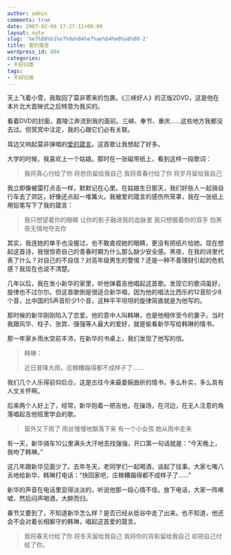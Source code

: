```yaml
---
author: admin
comments: true
date: 2007-02-08 17:27:11+00:00
layout: note
slug: '%e7%88%b1%e7%9a%84%e7%ae%b4%e8%a8%80-2'
title: 爱的箴言
wordpress_id: 804
categories:
- 不好归类
tags:
- 不好归类
---
```


天上飞着小雪，我取回了莫非寄来的包裹。《三峡好人》的正版2DVD，这是他在本片北大首映式之后特意为我买的。

看着DVD的封面，嘉陵江奔流到我的面前。三峡、奉节、重庆……这些地方我都没去过。但冥冥中注定，我的心跟它们必有关联。

耳边又响起莫非弹唱的[爱的箴言](http://www.wangpei.net/blog/wp-content/uploads/2007/02/loveproverb.MP3)。这首歌让我想起了好多。

大学的时候，我喜欢上一个姑娘。那时在一张磁带纸上，看到这样一段歌词：




<blockquote>
我将真心付给了你
将悲伤留给我自己
我将青春付给了你
将岁月留给我自己</blockquote>





我立即像被雷打点击一样，默默记在心里。在姑娘生日那天，我们好些人一起骑自行车去了郊区，好像还点起一堆篝火。我被爱的箴言的感伤所笼罩，我在一张纸上用铅笔写下了我的箴言：





<blockquote>我只想望着你的眼睛
让你的影子融进我的血脉里
我只想握着你的双手
怕黑夜无情地夺去你
</blockquote>




其实，我连她的单手也没握过，也不敢直视她的眼睛，更没有把纸片给她。现在想起这首诗，我很惊奇自己的青春时期为什么那么缺少安全感。黑夜，在我的诗里代表了什么？对自己的不自信？对高年级男生的警惕？还是一种不善理财引起的危机感？我现在也说不清楚。

几年以后，我在发小新华的家里，听他弹着吉他唱起这首歌。发现它的歌词虽好，旋律也不过尔尔。但这首歌倒是很适合新华唱，因为他的唱法比西乐的12音阶少8个音，比中国的5声音阶少1个音，这种平平坦坦的旋律简直就是为他写的。

那时候的新华刚刚陷入了恋爱。他的意中人叫韩琳，也是他相伴至今的妻子。当时我跟风华、柱子、张宾、强强等人最大的爱好，就是偷看新华写给韩琳的情书。

那一年家乡雨水空前丰沛，在新华的书桌上，我们发现了他写的信。




<blockquote>
韩琳：

近日普降大雨，庄稼糟蹋得都不成样子了……</blockquote>



我们几个人乐得前仰后合，这是古往今来最委婉曲折的情书，多么朴实，多么具有人文关怀啊。

后来两个人好上了，经常，新华抱着一把吉他，在操场，在河边，在无人注意的角落唱起吉他班里学会的歌。





<blockquote>窗外又下雨了
雨丝慢慢地飘落下来
有一个小女孩
她从雨中走来</blockquote>





有一天，新华骑车10公里满头大汗地去找强强，开口第一句话就是：“今天晚上，我吻了韩琳。”

这几年跟新华见面少了。去年冬天，老同学们一起喝酒，谈起了往事。大家七嘴八舌地给新华、韩琳打电话：“快回家吧，庄稼糟蹋得都不成样子了……”

新华的声音在电话里显得淡淡的，听说他那一段心情不佳。放下电话，大家一阵唏嘘，然后闷声喝酒，大醉而归。

春节又要到了，不知道新华怎么样？是否已经从低谷中走了出来。也不知道，他还会不会对着长相厮守的韩琳，唱起这首爱的箴言。





<blockquote>我将春天付给了你
将冬天留给我自己
我将你的背影留给我自己
却把自己付给了你。</blockquote>





